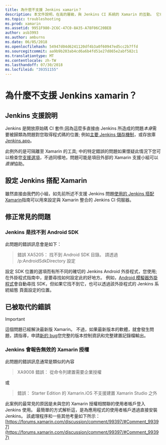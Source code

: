```yaml
---
title: 為什麼不支援 Jenkins xamarin？
description: 本文件說明，在高的層級，與 Jenkins CI 系統的 Xamarin 的互動。 它也會討論一些常見的問題時使用 Jenkins 出現。
ms.topic: troubleshooting
ms.prod: xamarin
ms.assetid: 9951F980-2C6C-47C0-8A35-A78F06C20BEB
author: asb3993
ms.author: amburns
ms.date: 06/05/2018
ms.openlocfilehash: 54947d04d6241120df4b3a0f60947ed5cc2b7ffd
ms.sourcegitcommit: aa9b9b203ab4cd6a6b4fd51e27d865e2abf582c1
ms.translationtype: MT
ms.contentlocale: zh-TW
ms.lasthandoff: 07/30/2018
ms.locfileid: "39351155"
---
```

# <a name="why-isnt-jenkins-supported-by-xamarin"></a>為什麼不支援 Jenkins xamarin？

## <a name="jenkins-support-explanation"></a>Jenkins 支援說明

Jenkins 是開放原始碼 CI 套件;因為這麼多直接由 Jenkins 所造成的問題*本身*需要被歸類為問題對您取得程式碼的位置; 例如[主要 Jenkins 儲存機制](https://github.com/jenkinsci/jenkins)，或存放庫[Jenkins.app](https://github.com/stisti/jenkins-app)。

此例外的是可隔離至 Xamarin 的工具; 中的特定錯誤的問題如果懷疑此情況下您可以檢查您[支援選項](~/cross-platform/troubleshooting/support-options.md)，不過同樣地，問題可能是項目外部的 Xamarin 支援小組可以*直接*協助。

## <a name="setup-jenkins-with-xamarin"></a>設定 Jenkins 搭配 Xamarin

雖然直接由我們的小組，如先前所述不支援 Jenkins 問題[使用的 Jenkins 搭配 Xamarin](~/tools/ci/jenkins-walkthrough.md)指南可以用來設定與 Xamarin 整合的 Jenkins CI 伺服器。 

## <a name="fixes-for-common-issues"></a>修正常見的問題

### <a name="jenkins-is-unable-to-find-the-android-sdk"></a>Jenkins 是找不到 Android SDK

此問題的錯誤訊息會是如下：

> 錯誤 XA5205： 找不到 Android SDK 目錄。 請透過 /p:AndroidSdkDirectory 設定

設定 SDK 位置的選項而有所不同的確切的 Jenkins Android 外掛程式，您使用;在外掛程式指南中，是要尋找如何設定此的好地方。 例如，[Android 模擬器外掛程式](https://wiki.jenkins-ci.org/display/JENKINS/Android+Emulator+Plugin#AndroidEmulatorPlugin-Systemconfiguration)會自動尋找 SDK，但如果它找不到它，也可以透過該外掛程式的 Jenkins 系統組態 頁面設定的位置。 


## <a name="deprecated-errors"></a>已被取代的錯誤

> [!IMPORTANT]
> 這個問題已經解決最新版 Xamarin。 不過，如果最新版本的軟體，就會發生問題，請指導，申請[新的 bug](~/cross-platform/troubleshooting/questions/howto-file-bug.md)您完整的版本控制資訊和完整建置記錄檔輸出。



### <a name="jenkins-reports-an-invalid-xamarin-license"></a>Jenkins 會報告無效的 Xamarin 授權
此問題的錯誤訊息通常是類似的內容

> XA9008 錯誤： 從命令列建置需要企業授權

或

> 錯誤： Starter Edition 的 Xamarin.iOS 不支援建置 Xamarin Studio 之外 

此案例的最常見的原因是未與您的 Xamarin 授權相關聯的使用者帳戶登入 Jenkins 使用。 最簡單的方式解析這，是為應用程式的使用者帳戶透過直接安裝 Jenkins。 該處理程序和一些其他考量如下所示： [https://forums.xamarin.com/discussion/comment/99397/#Comment_99397](https://forums.xamarin.com/discussion/comment/99397/#Comment_99397)
